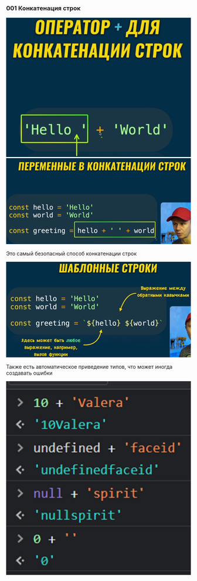 ### 001 Конкатенация строк

![](_png/Pasted%20image%2020220908184229.png)
![](_png/Pasted%20image%2020220908184235.png)

Это самый безопасный способ конкатенации строк

![](_png/Pasted%20image%2020220908184241.png)

Также есть автоматическое приведение типов, что может иногда создавать ошибки

![](_png/Pasted%20image%2020220908184252.png)